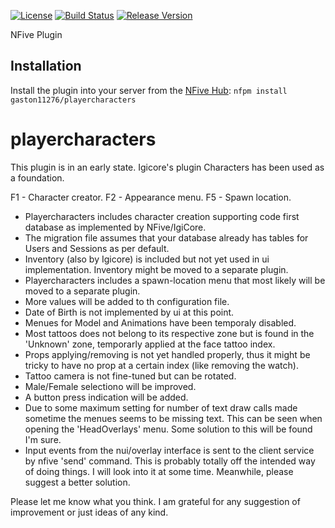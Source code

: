 [![License](https://img.shields.io/github/license/gaston11276/playercharacters.svg)](LICENSE)
[![Build Status](https://img.shields.io/appveyor/ci/gaston11276/playercharacters/master.svg)](https://ci.appveyor.com/project/gaston11276/playercharacters)
[![Release Version](https://img.shields.io/github/release/gaston11276/playercharacters/all.svg)](https://github.com/gaston11276/playercharacters/releases)

NFive Plugin

## Installation
Install the plugin into your server from the [NFive Hub](https://hub.nfive.io/gaston11276/playercharacters): `nfpm install gaston11276/playercharacters`
# playercharacters
This plugin is in an early state. Igicore's plugin Characters has been used as a foundation.

F1 - Character creator.
F2 - Appearance menu.
F5 - Spawn location.

- Playercharacters includes character creation supporting code first database as implemented by NFive/IgiCore.
- The migration file assumes that your database already has tables for Users and Sessions as per default.
- Inventory (also by Igicore) is included but not yet used in ui implementation. Inventory might be moved to a separate plugin.
- Playercharacters includes a spawn-location menu that most likely will be moved to a separate plugin.
- More values will be added to th configuration file.
- Date of Birth is not implemented by ui at this point.
- Menues for Model and Animations have been temporaly disabled.
- Most tattoos does not belong to its respective zone but is found in the 'Unknown' zone, temporarly applied at the face tattoo index.
- Props applying/removing is not yet handled properly, thus it might be tricky to have no prop at a certain index (like removing the watch).
- Tattoo camera is not fine-tuned but can be rotated.
- Male/Female selectiono will be improved.
- A button press indication will be added.
- Due to some maximum setting for number of text draw calls made sometime the menues seems to be missing text. This can be seen when opening the 'HeadOverlays' menu. Some solution to this will be found I'm sure.
- Input events from the nui/overlay interface is sent to the client service by nfive 'send' command. This is probably totally off the intended way of doing things. I will look into it at some time. Meanwhile, please suggest a better solution.

Please let me know what you think. I am grateful for any suggestion of improvement or just ideas of any kind.



